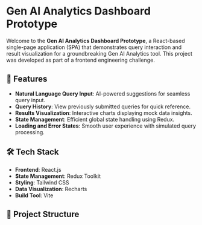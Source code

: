 # Gen AI Analytics Dashboard Prototype

Welcome to the **Gen AI Analytics Dashboard Prototype**, a React-based single-page application (SPA) that demonstrates query interaction and result visualization for a groundbreaking Gen AI Analytics tool. This project was developed as part of a frontend engineering challenge.

## 🚀 Features

- **Natural Language Query Input**: AI-powered suggestions for seamless query input.
- **Query History**: View previously submitted queries for quick reference.
- **Results Visualization**: Interactive charts displaying mock data insights.
- **State Management**: Efficient global state handling using Redux.
- **Loading and Error States**: Smooth user experience with simulated query processing.

## 🛠️ Tech Stack

- **Frontend**: React.js
- **State Management**: Redux Toolkit
- **Styling**: Tailwind CSS
- **Data Visualization**: Recharts
- **Build Tool**: Vite

## 📂 Project Structure
